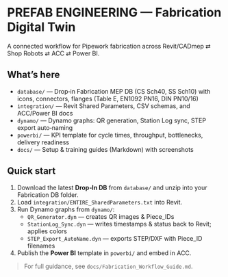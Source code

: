 
# PREFAB ENGINEERING — Fabrication Digital Twin

A connected workflow for Pipework fabrication across Revit/CADmep ⇄ Shop Robots ⇄ ACC ⇄ Power BI.

## What’s here
- `database/` — Drop‑in Fabrication MEP DB (CS Sch40, SS Sch10) with icons, connectors, flanges (Table E, EN1092 PN16, DIN PN10/16)
- `integration/` — Revit Shared Parameters, CSV schemas, and ACC/Power BI docs
- `dynamo/` — Dynamo graphs: QR generation, Station Log sync, STEP export auto‑naming
- `powerbi/` — KPI template for cycle times, throughput, bottlenecks, delivery readiness
- `docs/` — Setup & training guides (Markdown) with screenshots

## Quick start
1. Download the latest **Drop‑In DB** from `database/` and unzip into your Fabrication DB folder.
2. Load `integration/ENTIRE_SharedParameters.txt` into Revit.
3. Run Dynamo graphs from `dynamo/`:
   - `QR_Generator.dyn` — creates QR images & Piece_IDs
   - `StationLog_Sync.dyn` — writes timestamps & status back to Revit; applies colors
   - `STEP_Export_AutoName.dyn` — exports STEP/DXF with Piece_ID filenames
4. Publish the **Power BI** template in `powerbi/` and embed in ACC.

> For full guidance, see `docs/Fabrication_Workflow_Guide.md`.
